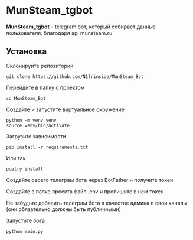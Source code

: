 # MunSteam_tgbot

**MunSteam_tgbot** – telegram бот, который собирает данные пользователя, благодаря api munsteam.ru

## Установка

Склонируйте репозиторий
```
git clone https://github.com/N1lrinside/MunSteam_Bot
```
Перейдите в папку с проектом
```
cd MunSteam_Bot
```
Создайте и запустите виртуальное окружение
```
python -m venv venv
source venv/bin/activate
```
Загрузите зависимости
```
pip install -r requirements.txt
```
Или так
```
poetry install
```
Создайте своего телеграм бота через BotFather и получите токен

Создайте в папке проекта файл .env и пропишите в нем токен

Не забудьте добавить телеграм бота в качестве админа в свои каналы (они обязательно должны быть публичными)

Запустите бота
```
python main.py
```
